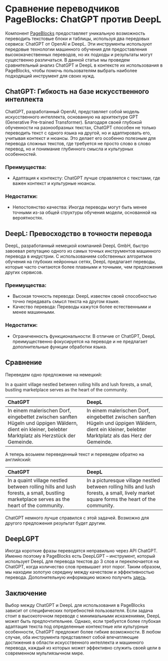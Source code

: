 # Сравнение переводчиков PageBlocks: ChatGPT против DeepL

Компонент [PageBlocks](https://pageblocks.boshnik.com/) предоставляет уникальную возможность переводить текстовые блоки и таблицы, 
используя два передовых сервиса: ChatGPT от OpenAI и DeepL. Эти инструменты используют передовые 
технологии машинного обучения для предоставления высококачественных переводов, но их подходы и 
результаты могут существенно различаться. В данной статье мы проведем сравнительный анализ 
ChatGPT и DeepL в контексте их использования в PageBlocks, чтобы помочь пользователям 
выбрать наиболее подходящий инструмент для своих нужд.

## ChatGPT: Гибкость на базе искусственного интеллекта

ChatGPT, разработанный OpenAI, представляет собой модель искусственного интеллекта, основанную 
на архитектуре GPT (Generative Pre-trained Transformer). Благодаря своей глубокой обученности 
на разнообразных текстах, ChatGPT способен не только переводить текст с одного языка на другой, 
но и адаптировать его, учитывая контекст и нюансы. Это делает его особенно полезным для перевода 
сложных текстов, где требуется не просто слово в слово перевод, но и понимание глубинного смысла 
и культурных особенностей.

### Преимущества:
 - Адаптация к контексту: ChatGPT лучше справляется с текстами, где важен контекст и культурные нюансы.

### Недостатки:
 - Непостоянство качества: Иногда переводы могут быть менее точными из-за общей структуры обучения модели, 
основанной на вероятностях.

## DeepL: Превосходство в точности перевода

DeepL, разработанный немецкой компанией DeepL GmbH, быстро завоевал репутацию одного из самых точных 
инструментов машинного перевода в индустрии. С использованием собственных алгоритмов обучения на глубоких 
нейронных сетях, DeepL предлагает переводы, которые часто считаются более плавными и точными, 
чем предложения других сервисов.

### Преимущества:
 - Высокая точность перевода: DeepL известен своей способностью точно передавать смысл текста на другом языке.
 - Качество перевода: Переводы кажутся более естественными и менее машинными.

### Недостатки:
 - Ограниченность функциональности: В отличие от ChatGPT, DeepL преимущественно фокусируется на переводе и 
не предлагает дополнительные функции обработки языка.

## Сравнение

Переведем одно предложение на немецкий:

In a quaint village nestled between rolling hills and lush forests, a small, bustling marketplace serves as 
the heart of the community.


| ChatGPT                                                                                                                                                 | DeepL                                                                                                                                                 |
|:--------------------------------------------------------------------------------------------------------------------------------------------------------|:------------------------------------------------------------------------------------------------------------------------------------------------------|
| In einem malerischen Dorf, eingebettet zwischen sanften Hügeln und üppigen Wäldern, dient ein kleiner, belebter Marktplatz als Herzstück der Gemeinde.  | In einem malerischen Dorf, eingebettet zwischen sanften Hügeln und üppigen Wäldern, dient ein kleiner, belebter Marktplatz als das Herz der Gemeinde. |

А теперь возьмем переведенный текст и переведем обратно на английский:

| ChatGPT                                                                                                                                 | DeepL                                                                                                                                    |
|:----------------------------------------------------------------------------------------------------------------------------------------|:-----------------------------------------------------------------------------------------------------------------------------------------|
| In a quaint village nestled between rolling hills and lush forests, a small, bustling marketplace serves as the heart of the community. | In a picturesque village nestled between rolling hills and lush forests, a small, lively market square forms the heart of the community. | 

ChatGPT немного лучше справился с этой задачей. Возможно для другого предложения результат будет другим.

## DeepLGPT

Иногда короткие фразы переводятся неправильно через API ChatGPT. Именно поэтому в PageBlocks есть DeepLGPT – инструмент, 
который использует DeepL для перевода текстов до 3 слов и переключается на ChatGPT, когда количество слов превышает 
этот порог. Таким образом, мы находим золотую середину между качеством и эффективностью перевода. 
Дополнительную информацию можно получить [здесь](https://pageblocks.boshnik.com/docs/languages#deeplgpt).

## Заключение
Выбор между ChatGPT и DeepL для использования в PageBlocks зависит от специфических потребностей пользователя. 
Если задача стоит в высокоточном переводе с минимальными искажениями, DeepL может быть предпочтительнее. 
Однако, если требуется более глубокая адаптация текста под определенные контекстные или культурные особенности, 
ChatGPT предложит более гибкие возможности. В любом случае, оба инструмента представляют собой впечатляющие 
достижения в области искусственного интеллекта и машинного перевода, каждый из которых может эффективно служить 
своей цели в современном мультиязычном мире.


